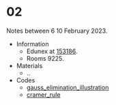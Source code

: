# 02
Notes between 6 10 February 2023.

- Information
  + Edunex at [153186](https://edunex.itb.ac.id/courses/44705/preview/153186).
  + Rooms 9225.
- Materials
  + ..
- Codes
  + [gauss_elimination_illustration](https://github.com/dudung/py-jupyter-nb/blob/main/src/nummeth/linear_equations/gauss_elimination_illustration.ipynb)
  + [cramer_rule](https://github.com/dudung/py-jupyter-nb/blob/main/src/nummeth/linear_equations/cramer_rule.ipynb)
